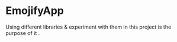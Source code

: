 EmojifyApp
==========
Using different libraries & experiment with them in this project is the purpose of it .
